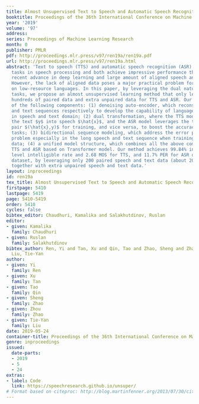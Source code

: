 ```yaml
---
title: Almost Unsupervised Text to Speech and Automatic Speech Recognition
booktitle: Proceedings of the 36th International Conference on Machine Learning
year: '2019'
volume: '97'
address: 
series: Proceedings of Machine Learning Research
month: 0
publisher: PMLR
pdf: http://proceedings.mlr.press/v97/ren19a/ren19a.pdf
url: http://proceedings.mlr.press/v97/ren19a.html
abstract: 'Text to speech (TTS) and automatic speech recognition (ASR) are two dual
  tasks in speech processing and both achieve impressive performance thanks to the
  recent advance in deep learning and large amount of aligned speech and text data.
  However, the lack of aligned data poses a major practical problem for TTS and ASR
  on low-resource languages. In this paper, by leveraging the dual nature of the two
  tasks, we propose an almost unsupervised learning method that only leverages few
  hundreds of paired data and extra unpaired data for TTS and ASR. Our method consists
  of the following components: (1) denoising auto-encoder, which reconstructs speech
  and text sequences respectively to develop the capability of language modeling both
  in speech and text domain; (2) dual transformation, where the TTS model transforms
  the text $y$ into speech $\hat{x}$, and the ASR model leverages the transformed
  pair $(\hat{x},y)$ for training, and vice versa, to boost the accuracy of the two
  tasks; (3) bidirectional sequence modeling, which address the error propagation
  problem especially in the long speech and text sequence when training with few paired
  data; (4) a unified model structure, which combines all the above components for
  TTS and ASR based on Transformer model. Our method achieves 99.84% in terms of word
  level intelligible rate and 2.68 MOS for TTS, and 11.7% PER for ASR on LJSpeech
  dataset, by leveraging only 200 paired speech and text data (about 20 minutes audio),
  together with extra unpaired speech and text data.'
layout: inproceedings
id: ren19a
tex_title: Almost Unsupervised Text to Speech and Automatic Speech Recognition
firstpage: 5410
lastpage: 5419
page: 5410-5419
order: 5410
cycles: false
bibtex_editor: Chaudhuri, Kamalika and Salakhutdinov, Ruslan
editor:
- given: Kamalika
  family: Chaudhuri
- given: Ruslan
  family: Salakhutdinov
bibtex_author: Ren, Yi and Tan, Xu and Qin, Tao and Zhao, Sheng and Zhao, Zhou and
  Liu, Tie-Yan
author:
- given: Yi
  family: Ren
- given: Xu
  family: Tan
- given: Tao
  family: Qin
- given: Sheng
  family: Zhao
- given: Zhou
  family: Zhao
- given: Tie-Yan
  family: Liu
date: 2019-05-24
container-title: Proceedings of the 36th International Conference on Machine Learning
genre: inproceedings
issued:
  date-parts:
  - 2019
  - 5
  - 24
extras:
- label: Code
  link: https://speechresearch.github.io/unsuper/
# Format based on citeproc: http://blog.martinfenner.org/2013/07/30/citeproc-yaml-for-bibliographies/
---
```

